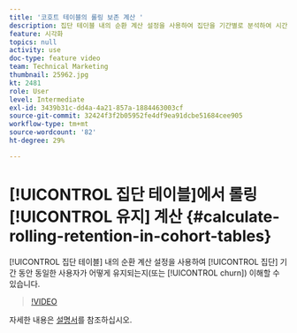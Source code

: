 ```yaml
---
title: '코호트 테이블의 롤링 보존 계산 '
description: 집단 테이블 내의 순환 계산 설정을 사용하여 집단을 기간별로 분석하여 시간에 따라 동일한 사용자가 어떻게 유지되는지를 이해할 수 있습니다.
feature: 시각화
topics: null
activity: use
doc-type: feature video
team: Technical Marketing
thumbnail: 25962.jpg
kt: 2481
role: User
level: Intermediate
exl-id: 3439b31c-dd4a-4a21-857a-1884463003cf
source-git-commit: 32424f3f2b05952fe4df9ea91dcbe51684cee905
workflow-type: tm+mt
source-wordcount: '82'
ht-degree: 29%

---
```


# [!UICONTROL 집단 테이블]에서 롤링 [!UICONTROL 유지] 계산 {#calculate-rolling-retention-in-cohort-tables}

[!UICONTROL 집단 테이블] 내의 순환 계산 설정을 사용하여 [!UICONTROL 집단] 기간 동안 동일한 사용자가 어떻게 유지되는지(또는 [!UICONTROL churn]) 이해할 수 있습니다.

>[!VIDEO](https://video.tv.adobe.com/v/25962/?quality=12)

자세한 내용은 [설명서](https://marketing.adobe.com/resources/help/ko_KR/analytics/analysis-workspace/cohort_analysis.html)를 참조하십시오.
